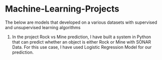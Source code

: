 # Machine-Learning-Projects
The below are models that developed on a various datasets with supervised and unsupervised learning algorithms
1) In the project Rock vs Mine prediction, I have built a system in Python that can predict whether an object is either Rock or Mine with SONAR Data. For this use case, I have used Logistic Regression Model for our prediction. 
